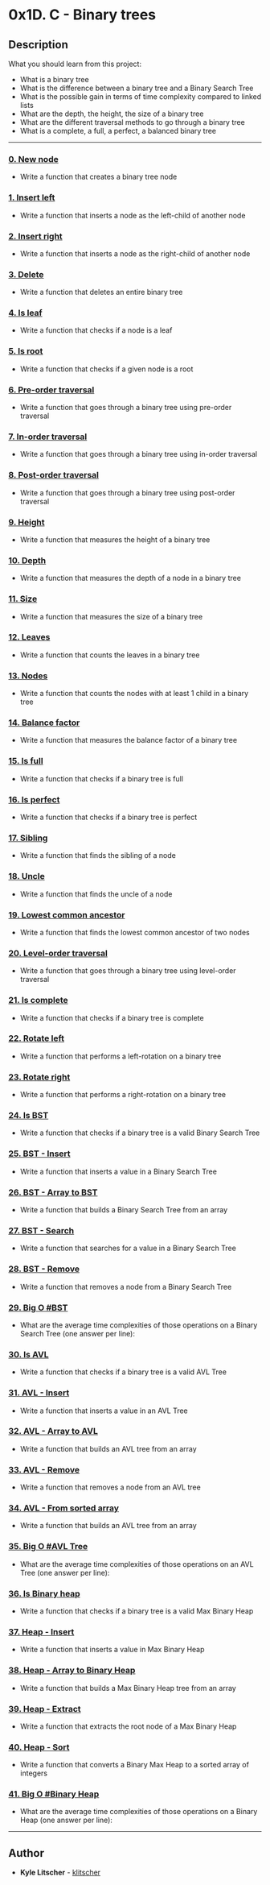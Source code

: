 # 0x1D. C - Binary trees

## Description
What you should learn from this project:

* What is a binary tree
* What is the difference between a binary tree and a Binary Search Tree
* What is the possible gain in terms of time complexity compared to linked lists
* What are the depth, the height, the size of a binary tree
* What are the different traversal methods to go through a binary tree
* What is a complete, a full, a perfect, a balanced binary tree

---

### [0. New node](./0-binary_tree_node.c)
* Write a function that creates a binary tree node


### [1. Insert left](./1-binary_tree_insert_left.c)
* Write a function that inserts a node as the left-child of another node


### [2. Insert right](./2-binary_tree_insert_right.c)
* Write a function that inserts a node as the right-child of another node


### [3. Delete](./3-binary_tree_delete.c)
* Write a function that deletes an entire binary tree


### [4. Is leaf](./4-binary_tree_is_leaf.c)
* Write a function that checks if a node is a leaf


### [5. Is root](./5-binary_tree_is_root.c)
* Write a function that checks if a given node is a root


### [6. Pre-order traversal](./6-binary_tree_preorder.c)
* Write a function that goes through a binary tree using pre-order traversal


### [7. In-order traversal](./7-binary_tree_inorder.c)
* Write a function that goes through a binary tree using in-order traversal


### [8. Post-order traversal](./8-binary_tree_postorder.c)
* Write a function that goes through a binary tree using post-order traversal


### [9. Height](./9-binary_tree_height.c)
* Write a function that measures the height of a binary tree


### [10. Depth](./10-binary_tree_depth.c)
* Write a function that measures the depth of a node in a binary tree


### [11. Size](./11-binary_tree_size.c)
* Write a function that measures the size of a binary tree


### [12. Leaves](./12-binary_tree_leaves.c)
* Write a function that counts the leaves in a binary tree


### [13. Nodes](./13-binary_tree_nodes.c)
* Write a function that counts the nodes with at least 1 child in a binary tree


### [14. Balance factor](./14-binary_tree_balance.c)
* Write a function that measures the balance factor of a binary tree


### [15. Is full](./15-binary_tree_is_full.c)
* Write a function that checks if a binary tree is full


### [16. Is perfect](./16-binary_tree_is_perfect.c)
* Write a function that checks if a binary tree is perfect


### [17. Sibling](./17-binary_tree_sibling.c)
* Write a function that finds the sibling of a node


### [18. Uncle](./18-binary_tree_uncle.c)
* Write a function that finds the uncle of a node


### [19. Lowest common ancestor](./100-binary_trees_ancestor.c)
* Write a function that finds the lowest common ancestor of two nodes


### [20. Level-order traversal](./101-binary_tree_levelorder.c)
* Write a function that goes through a binary tree using level-order traversal


### [21. Is complete](./102-binary_tree_is_complete.c)
* Write a function that checks if a binary tree is complete


### [22. Rotate left](./103-binary_tree_rotate_left.c)
* Write a function that performs a left-rotation on a binary tree


### [23. Rotate right](./104-binary_tree_rotate_right.c)
* Write a function that performs a right-rotation on a binary tree


### [24. Is BST](./110-binary_tree_is_bst.c)
* Write a function that checks if a binary tree is a valid Binary Search Tree


### [25. BST - Insert](./111-bst_insert.c)
* Write a function that inserts a value in a Binary Search Tree


### [26. BST - Array to BST](./112-array_to_bst.c)
* Write a function that builds a Binary Search Tree from an array


### [27. BST - Search](./113-bst_search.c)
* Write a function that searches for a value in a Binary Search Tree


### [28. BST - Remove](./114-bst_remove.c)
* Write a function that removes a node from a Binary Search Tree


### [29. Big O #BST](./115-O)
* What are the average time complexities of those operations on a Binary Search Tree (one answer per line):


### [30. Is AVL](./120-binary_tree_is_avl.c)
* Write a function that checks if a binary tree is a valid AVL Tree


### [31. AVL - Insert](./121-avl_insert.c)
* Write a function that inserts a value in an AVL Tree


### [32. AVL - Array to AVL](./122-array_to_avl.c)
* Write a function that builds an AVL tree from an array


### [33. AVL - Remove](./123-avl_remove.c)
* Write a function that removes a node from an AVL tree


### [34. AVL - From sorted array](./124-sorted_array_to_avl.c)
* Write a function that builds an AVL tree from an array


### [35. Big O #AVL Tree](./125-O)
* What are the average time complexities of those operations on an AVL Tree (one answer per line):


### [36. Is Binary heap](./130-binary_tree_is_heap.c)
* Write a function that checks if a binary tree is a valid Max Binary Heap


### [37. Heap - Insert](./131-heap_insert.c)
* Write a function that inserts a value in Max Binary Heap


### [38. Heap - Array to Binary Heap](./132-array_to_heap.c)
* Write a function that builds a Max Binary Heap tree from an array


### [39. Heap - Extract](./133-heap_extract.c)
* Write a function that extracts the root node of a Max Binary Heap


### [40. Heap - Sort](./134-heap_to_sorted_array.c)
* Write a function that converts a Binary Max Heap to a sorted array of integers


### [41. Big O #Binary Heap](./135-O)
* What are the average time complexities of those operations on a Binary Heap (one answer per line):

---

## Author
* **Kyle Litscher** - [klitscher](https://github.com/klitscher)